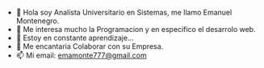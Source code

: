 - 👋 Hola soy Analista Universitario en Sistemas, me llamo Emanuel Montenegro.
- 👀 Me interesa mucho la Programacion y en especifico el desarrolo web.
- 🌱 Estoy en constante aprendizaje...
- 💞️ Me encantaria Colaborar con su Empresa.
- 📫 Mi email: emamonte777@gmail.com

